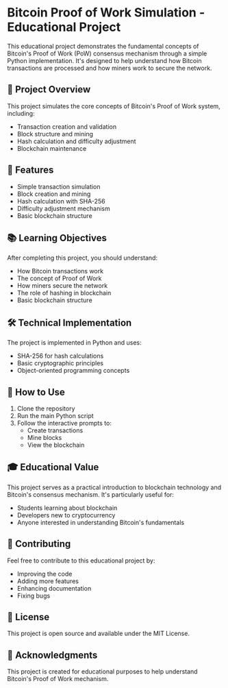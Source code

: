 # Bitcoin Proof of Work Simulation - Educational Project

This educational project demonstrates the fundamental concepts of Bitcoin's Proof of Work (PoW) consensus mechanism through a simple Python implementation. It's designed to help understand how Bitcoin transactions are processed and how miners work to secure the network.

## 🎯 Project Overview

This project simulates the core concepts of Bitcoin's Proof of Work system, including:
- Transaction creation and validation
- Block structure and mining
- Hash calculation and difficulty adjustment
- Blockchain maintenance

## 🚀 Features

- Simple transaction simulation
- Block creation and mining
- Hash calculation with SHA-256
- Difficulty adjustment mechanism
- Basic blockchain structure

## 📚 Learning Objectives

After completing this project, you should understand:
- How Bitcoin transactions work
- The concept of Proof of Work
- How miners secure the network
- The role of hashing in blockchain
- Basic blockchain structure

## 🛠️ Technical Implementation

The project is implemented in Python and uses:
- SHA-256 for hash calculations
- Basic cryptographic principles
- Object-oriented programming concepts

## 📖 How to Use

1. Clone the repository
2. Run the main Python script
3. Follow the interactive prompts to:
   - Create transactions
   - Mine blocks
   - View the blockchain

## 🎓 Educational Value

This project serves as a practical introduction to blockchain technology and Bitcoin's consensus mechanism. It's particularly useful for:
- Students learning about blockchain
- Developers new to cryptocurrency
- Anyone interested in understanding Bitcoin's fundamentals

## 🤝 Contributing

Feel free to contribute to this educational project by:
- Improving the code
- Adding more features
- Enhancing documentation
- Fixing bugs

## 📝 License

This project is open source and available under the MIT License.

## 🙏 Acknowledgments

This project is created for educational purposes to help understand Bitcoin's Proof of Work mechanism. 